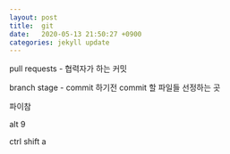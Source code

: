 ```yaml
---
layout: post
title:  git
date:   2020-05-13 21:50:27 +0900
categories: jekyll update
---
```


pull requests - 협력자가 하는 커밋 

branch
stage - commit 하기전 commit 할 파일들 선정하는 곳

파이참 

alt 9

ctrl shift a

